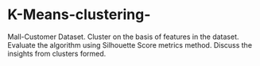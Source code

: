 # K-Means-clustering-
Mall-Customer Dataset. Cluster on the basis of features in the dataset. Evaluate the algorithm using Silhouette Score metrics method. Discuss the insights from clusters formed.
